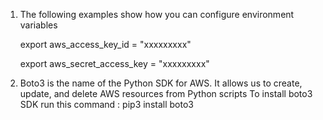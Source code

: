 1) The following examples show how you can configure environment variables
   
   export aws_access_key_id = "xxxxxxxxx"
   
   export aws_secret_access_key = "xxxxxxxxx"

2) Boto3 is the name of the Python SDK for AWS. It allows us to create, update, and delete AWS resources from Python scripts
   To install boto3 SDK run this command :
   pip3 install boto3
